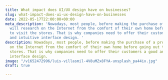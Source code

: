 ```yaml
---
title: What impact does UI/UX design have on businesses?
slug: what-impact-does-ui-ux-design-have-on-businesses
date: 2022-05-17T22:00:00+00:00
meta_description: 'Nowadays, most people, before making the purchase of a product
  will research on the Internet from the comfort of their own home before going out
  to visit the stores. That is why companies need to offer their customers a good
  and intuitive interface design. '
description: Nowadays, most people, before making the purchase of a product will research
  on the Internet from the comfort of their own home before going out to visit the
  stores. That is why companies need to offer their customers a good and intuitive
  interface design.
image: "/v1652472996/luis-villasmil-4V8uMZx8FYA-unsplash_pa44ix.jpg"
draft: true

---
```

